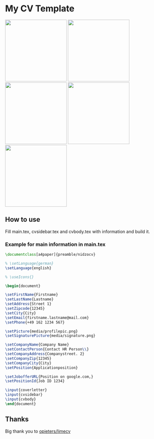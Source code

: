 # My CV Template

<!--
command to convert a pdf page to png
convert -density 200 main.pdf\[\0] -quality 100 -resize 50% -background white -flatten coverletter.png
-->

<div>
  <img src="https://github.com/nidzov/nidzocv/blob/master/media/coverletter.png" alt-="cv example" width="200px"/>
  <img src="https://github.com/nidzov/nidzocv/blob/master/media/cv.png" alt-="coverletter example" width="200px"/>
  <img src="https://github.com/nidzov/nidzocv/blob/master/media/cvalt.png" alt-="coverletter example" width="200px"/>
  <img src="https://github.com/nidzov/nidzocv/blob/master/media/cviconless.png" alt-="coverletter example" width="200px"/>
  <img src="https://github.com/nidzov/nidzocv/blob/master/media/cviconpictureless.png" alt-="coverletter example" width="200px"/>
</div>

## How to use

Fill main.tex, cvsidebar.tex and cvbody.tex with information and build it.

### Example for main information in main.tex

```latex
\documentclass[a4paper]{preamble/nidzocv}

% \setLanguage{german}
\setLanguage{english}

% \useIcons{}

\begin{document}

\setFirstName{Firstname}
\setLastName{Lastname}
\setAddress{Street 1}
\setZipcode{12345}
\setCity{City}
\setEmail{firstname.lastname@mail.com}
\setPhone{+49 162 1234 567}

\setPicture{media/profilepic.png}
\setSignaturePicture{media/signature.png}

\setCompanyName{Company Name}
\setContactPerson{Contact HR Person\\}
\setCompanyAddress{Companystreet. 2}
\setCompanyZip{12345}
\setCompanyCity{City}
\setPosition{Applicationposition}

\setJobofferURL{Position on google.com,}
\setPositionId{Job ID 1234}

\input{coverletter}
\input{cvsidebar}
\input{cvbody}
\end{document}
```
## Thanks

Big thank you to [opieters/limecv](https://github.com/opieters/limecv)
